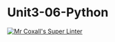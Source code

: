# Unit3-06-Python
[![Mr Coxall's Super Linter](https://github.com/ICS3U-C-Programming-JulienL/Unit3-06-Python/workflows/Mr%20Coxall's%20Super%20Linter/badge.svg)](https://github.com/ICS3U-C-Programming-JulienL/Unit3-06-Python/actions/)
